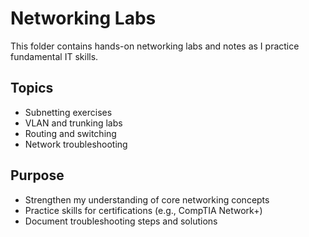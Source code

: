 # Networking Labs

This folder contains hands-on networking labs and notes as I practice fundamental IT skills.

## Topics
- Subnetting exercises
- VLAN and trunking labs
- Routing and switching
- Network troubleshooting

## Purpose
- Strengthen my understanding of core networking concepts  
- Practice skills for certifications (e.g., CompTIA Network+)  
- Document troubleshooting steps and solutions
